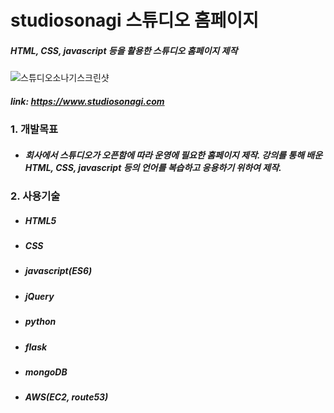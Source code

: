 # studiosonagi 스튜디오 홈페이지

##### HTML, CSS, javascript 등을 활용한 스튜디오 홈페이지 제작
![스튜디오소나기스크린샷](https://user-images.githubusercontent.com/108599126/219299869-83fabaca-142f-4f5a-a2e7-7a44dd826e54.PNG)
##### link: https://www.studiosonagi.com
  
### 1. 개발목표
* ##### 회사에서 스튜디오가 오픈함에 따라 운영에 필요한 홈페이지 제작. 강의를 통해 배운 HTML, CSS, javascript 등의 언어를 복습하고 응용하기 위하여 제작.
  
### 2. 사용기술
* ##### HTML5
* ##### CSS
* ##### javascript(ES6)
* ##### jQuery
* ##### python
* ##### flask
* ##### mongoDB
* ##### AWS(EC2, route53)

